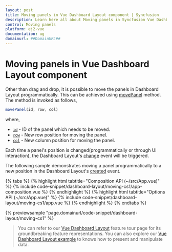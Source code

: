 ```yaml
---
layout: post
title: Moving panels in Vue Dashboard Layout component | Syncfusion
description: Learn here all about Moving panels in Syncfusion Vue Dashboard Layout component of Syncfusion Essential JS 2 and more.
control: Moving panels 
platform: ej2-vue
documentation: ug
domainurl: ##DomainURL##
---
```


# Moving panels in Vue Dashboard Layout component

Other than drag and drop, it is possible to move the panels in Dashboard Layout programmatically. This can be achieved using [movePanel](https://ej2.syncfusion.com/vue/documentation/api/dashboard-layout/#movepanel) method. The method is invoked as follows,

```js
movePanel(id, row, col)

```

where,
* [`id`](https://helpej2.syncfusion.com/vue/documentation/api/dashboard-layout/panelModel/#id) - ID of the panel which needs to be moved.
* [`row`](https://helpej2.syncfusion.com/vue/documentation/api/dashboard-layout/panelModel/#row) - New row position for moving the panel.
* [`col`](https://helpej2.syncfusion.com/vue/documentation/api/dashboard-layout/panelModel/#col) - New column position for moving the panel.

Each time a panel's position is changed(programmatically or through UI interaction), the Dashboard Layout's [change](https://ej2.syncfusion.com/vue/documentation/api/dashboard-layout/#change) event will be triggered.

The following sample demonstrates moving a panel programmatically to a new position in the Dashboard Layout's [created](https://ej2.syncfusion.com/vue/documentation/api/dashboard-layout/#created) event.

{% tabs %}
{% highlight html tabtitle="Composition API (~/src/App.vue)" %}
{% include code-snippet/dashboard-layout/moving-cs1/app-composition.vue %}
{% endhighlight %}
{% highlight html tabtitle="Options API (~/src/App.vue)" %}
{% include code-snippet/dashboard-layout/moving-cs1/app.vue %}
{% endhighlight %}
{% endtabs %}
        
{% previewsample "page.domainurl/code-snippet/dashboard-layout/moving-cs1" %}

> You can refer to our [Vue Dashboard Layout](https://www.syncfusion.com/vue-ui-components/vue-dashboard-layout) feature tour page for its groundbreaking feature representations. You can also explore our [Vue Dashboard Layout example](https://ej2.syncfusion.com/vue/demos/#/material/dashboard-layout/default.html) to knows how to present and manipulate data.